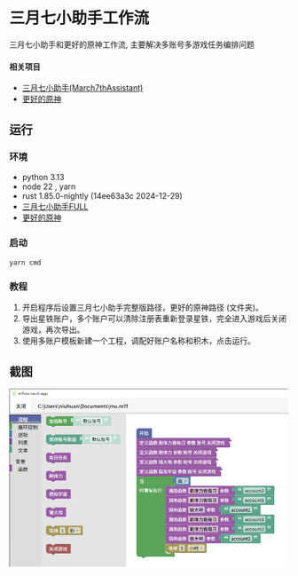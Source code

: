 # 三月七小助手工作流

三月七小助手和更好的原神工作流, 主要解决多账号多游戏任务编排问题

#### 相关项目

- [三月七小助手(March7thAssistant)](https://github.com/moesnow/March7thAssistant)
- [更好的原神](https://github.com/babalae/better-genshin-impact)

## 运行

### 环境

- python 3.13
- node 22 , yarn
- rust 1.85.0-nightly (14ee63a3c 2024-12-29)
- [三月七小助手FULL](https://github.com/moesnow/March7thAssistant)
- [更好的原神](https://bettergi.com/download.html)

### 启动

```
yarn cmd
```

### 教程

1. 开启程序后设置三月七小助手完整版路径，更好的原神路径 (文件夹)。
2. 导出星铁账户，多个账户可以清除注册表重新登录星铁，完全进入游戏后关闭游戏，再次导出。
3. 使用多账户模板新建一个工程，调配好账户名称和积木，点击运行。

## 截图

![main.png](images/main.png)
